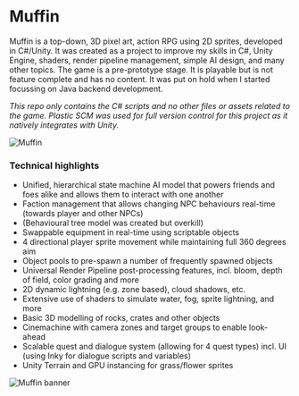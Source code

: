 # Muffin

Muffin is a top-down, 3D pixel art, action RPG using 2D sprites, developed in C#/Unity. It was created as a project to improve my skills in C#, Unity Engine, shaders, render pipeline management, simple AI design, and many other topics. The game is a pre-prototype stage. It is playable but is not feature complete and has no content. It was put on hold when I started focussing on Java backend development.

_This repo only contains the C# scripts and no other files or assets related to the game. Plastic SCM was used for full version control for this project as it natively integrates with Unity._

![Muffin](https://user-images.githubusercontent.com/120580433/216383698-a3a3d70a-f862-4b9d-8830-1b55c7f3cd4a.png)

### Technical highlights
+ Unified, hierarchical state machine AI model that powers friends and foes alike and allows them to interact with one another
+ Faction management that allows changing NPC behaviours real-time (towards player and other NPCs)
+ (Behavioural tree model was created but overkill)
+ Swappable equipment in real-time using scriptable objects
+ 4 directional player sprite movement while maintaining full 360 degrees aim
+ Object pools to pre-spawn a number of frequently spawned objects
+ Universal Render Pipeline post-processing features, incl. bloom, depth of field, color grading and more
+ 2D dynamic lightning (e.g. zone based), cloud shadows, etc.
+ Extensive use of shaders to simulate water, fog, sprite lightning, and more
+ Basic 3D modelling of rocks, crates and other objects
+ Cinemachine with camera zones and target groups to enable look-ahead
+ Scalable quest and dialogue system (allowing for 4 quest types) incl. UI (using Inky for dialogue scripts and variables)
+ Unity Terrain and GPU instancing for grass/flower sprites


![Muffin banner](https://user-images.githubusercontent.com/120580433/216386856-19505ac1-d8bb-4381-a31c-9745ab74dbd5.png)
